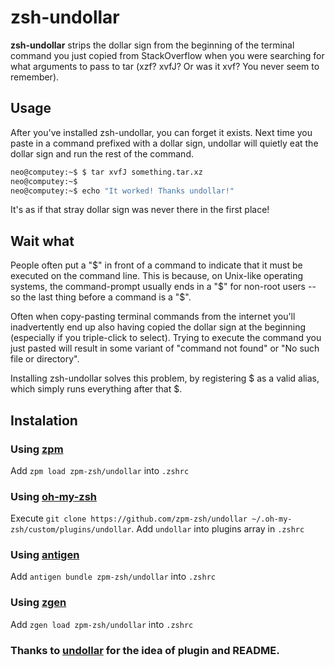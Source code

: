 # zsh-undollar

**zsh-undollar** strips the dollar sign from the beginning of the terminal command you just copied from StackOverflow when you were searching for what arguments to pass to tar (xzf? xvfJ? Or was it xvf? You never seem to remember).

## Usage

After you've installed zsh-undollar, you can forget it exists. Next time you paste in a command prefixed with a dollar sign, undollar will quietly eat the dollar sign and run the rest of the command.

```bash
neo@computey:~$ $ tar xvfJ something.tar.xz
neo@computey:~$
neo@computey:~$ echo "It worked! Thanks undollar!"
```

It's as if that stray dollar sign was never there in the first place!

## Wait what

People often put a "$" in front of a command to indicate that it must be executed on the command line. This is because, on Unix-like operating systems, the command-prompt usually ends in a "$" for non-root users -- so the last thing before a command is a "$".

Often when copy-pasting terminal commands from the internet you'll inadvertently end up also having copied the dollar sign at the beginning (especially if you triple-click to select). Trying to execute the command you just pasted will result in some variant of "command not found" or "No such file or directory".

Installing zsh-undollar solves this problem, by registering $ as a valid alias, which simply runs everything after that $.

## Instalation

### Using [zpm](https://github.com/zpm-zsh/zpm)

Add `zpm load zpm-zsh/undollar` into `.zshrc`

### Using [oh-my-zsh](https://github.com/robbyrussell/oh-my-zsh)

Execute `git clone https://github.com/zpm-zsh/undollar ~/.oh-my-zsh/custom/plugins/undollar`. Add `undollar` into plugins array in `.zshrc`

### Using [antigen](https://github.com/zsh-users/antigen)

Add `antigen bundle zpm-zsh/undollar` into `.zshrc`

### Using [zgen](https://github.com/tarjoilija/zgen)

Add `zgen load zpm-zsh/undollar` into `.zshrc`

### Thanks to [undollar](https://github.com/ImFeelingDucky/undollar) for the idea of plugin and README.

